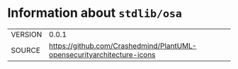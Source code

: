 <!---
Do not edit: autogenerated by script from INFO file
-->

# Information about `stdlib/osa`
|||
|-|-|
| VERSION | 0.0.1 |
| SOURCE | https://github.com/Crashedmind/PlantUML-opensecurityarchitecture-icons |
